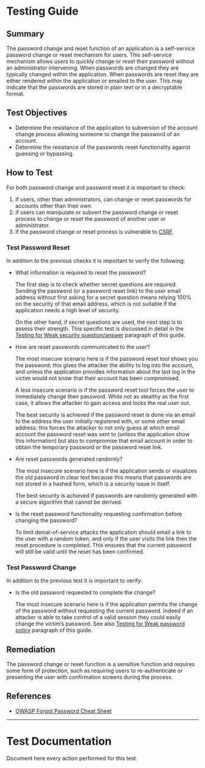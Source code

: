 # Testing Guide

## Summary

The password change and reset function of an application is a self-service password change or reset mechanism for users. This self-service mechanism allows users to quickly change or reset their password without an administrator intervening. When passwords are changed they are typically changed within the application. When passwords are reset they are either rendered within the application or emailed to the user. This may indicate that the passwords are stored in plain text or in a decryptable format.

## Test Objectives

-   Determine the resistance of the application to subversion of the account change process allowing someone to change the password of an account.
-   Determine the resistance of the passwords reset functionality against guessing or bypassing.

## How to Test

For both password change and password reset it is important to check:

1.  if users, other than administrators, can change or reset passwords for accounts other than their own.
2.  if users can manipulate or subvert the password change or reset process to change or reset the password of another user or administrator.
3.  if the password change or reset process is vulnerable to [CSRF](https://owasp.org/www-project-web-security-testing-guide/v42/4-Web_Application_Security_Testing/06-Session_Management_Testing/05-Testing_for_Cross_Site_Request_Forgery).

### Test Password Reset

In addition to the previous checks it is important to verify the following:

-   What information is required to reset the password?
    
    The first step is to check whether secret questions are required. Sending the password (or a password reset link) to the user email address without first asking for a secret question means relying 100% on the security of that email address, which is not suitable if the application needs a high level of security.
    
    On the other hand, if secret questions are used, the next step is to assess their strength. This specific test is discussed in detail in the [Testing for Weak security question/answer](https://owasp.org/www-project-web-security-testing-guide/v42/4-Web_Application_Security_Testing/04-Authentication_Testing/08-Testing_for_Weak_Security_Question_Answer) paragraph of this guide.
    
-   How are reset passwords communicated to the user?
    
    The most insecure scenario here is if the password reset tool shows you the password; this gives the attacker the ability to log into the account, and unless the application provides information about the last log in the victim would not know that their account has been compromised.
    
    A less insecure scenario is if the password reset tool forces the user to immediately change their password. While not as stealthy as the first case, it allows the attacker to gain access and locks the real user out.
    
    The best security is achieved if the password reset is done via an email to the address the user initially registered with, or some other email address; this forces the attacker to not only guess at which email account the password reset was sent to (unless the application show this information) but also to compromise that email account in order to obtain the temporary password or the password reset link.
    
-   Are reset passwords generated randomly?
    
    The most insecure scenario here is if the application sends or visualizes the old password in clear text because this means that passwords are not stored in a hashed form, which is a security issue in itself.
    
    The best security is achieved if passwords are randomly generated with a secure algorithm that cannot be derived.
    
-   Is the reset password functionality requesting confirmation before changing the password?
    
    To limit denial-of-service attacks the application should email a link to the user with a random token, and only if the user visits the link then the reset procedure is completed. This ensures that the current password will still be valid until the reset has been confirmed.
    

### Test Password Change

In addition to the previous test it is important to verify:

-   Is the old password requested to complete the change?
    
    The most insecure scenario here is if the application permits the change of the password without requesting the current password. Indeed if an attacker is able to take control of a valid session they could easily change the victim’s password. See also [Testing for Weak password policy](https://owasp.org/www-project-web-security-testing-guide/v42/4-Web_Application_Security_Testing/04-Authentication_Testing/07-Testing_for_Weak_Password_Policy) paragraph of this guide.
    

## Remediation

The password change or reset function is a sensitive function and requires some form of protection, such as requiring users to re-authenticate or presenting the user with confirmation screens during the process.

## References

-   [OWASP Forgot Password Cheat Sheet](https://cheatsheetseries.owasp.org/cheatsheets/Forgot_Password_Cheat_Sheet.html)

---

# Test Documentation

Document here every action performed for this test.